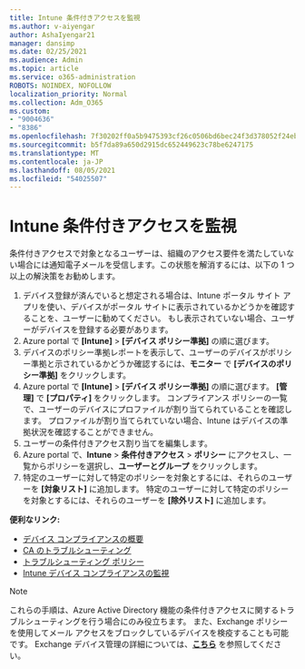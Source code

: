 ```yaml
---
title: Intune 条件付きアクセスを監視
ms.author: v-aiyengar
author: AshaIyengar21
manager: dansimp
ms.date: 02/25/2021
ms.audience: Admin
ms.topic: article
ms.service: o365-administration
ROBOTS: NOINDEX, NOFOLLOW
localization_priority: Normal
ms.collection: Adm_O365
ms.custom:
- "9004636"
- "8386"
ms.openlocfilehash: 7f30202ff0a5b9475393cf26c0506bd6bec24f3d378052f24ebf7f327cf84689
ms.sourcegitcommit: b5f7da89a650d2915dc652449623c78be6247175
ms.translationtype: MT
ms.contentlocale: ja-JP
ms.lasthandoff: 08/05/2021
ms.locfileid: "54025507"
---
```

# <a name="monitor-intune-conditional-access"></a>Intune 条件付きアクセスを監視

条件付きアクセスで対象となるユーザーは、組織のアクセス要件を満たしていない場合には通知電子メールを受信します。この状態を解消するには、以下の 1 つ以上の解決策をお勧めします。

1. デバイス登録が済んでいると想定される場合は、Intune ポータル サイト アプリを使い、デバイスがポータル サイトに表示されているかどうかを確認することを、ユーザーに勧めてください。 もし表示されていない場合、ユーザーがデバイスを登録する必要があります。
1. Azure portal で **[Intune]** > **[デバイス ポリシー準拠]** の順に選びます。 
1. デバイスのポリシー準拠レポートを表示して、ユーザーのデバイスがポリシー準拠と示されているかどうか確認するには、**モニター** で **[デバイスのポリシー準拠]** をクリックします。
1. Azure portal で **[Intune]** > **[デバイス ポリシー準拠]** の順に選びます。 **[管理]** で **[プロパティ]** をクリックします。 コンプライアンス ポリシーの一覧で、ユーザーのデバイスにプロファイルが割り当てられていることを確認します。 プロファイルが割り当てられていない場合、Intune はデバイスの準拠状況を確認することができません。
1. ユーザーの条件付きアクセス割り当てを編集します。
1. Azure portal で、**Intune** > **条件付きアクセス** > **ポリシー** にアクセスし、一覧からポリシーを選択し、**ユーザーとグループ** をクリックします。
1. 特定のユーザーに対して特定のポリシーを対象とするには、それらのユーザーを **[対象リスト]** に追加します。 特定のユーザーに対して特定のポリシーを対象とするには、それらのユーザーを **[除外リスト]** に追加します。

**便利なリンク:**

- [デバイス コンプライアンスの概要](https://docs.microsoft.com/intune/device-compliance-get-started)
- [CA のトラブルシューティング](https://docs.microsoft.com/intune/troubleshoot-conditional-access)
- [トラブルシューティング ポリシー](https://docs.microsoft.com/intune/troubleshoot-policies-in-microsoft-intune)
- [Intune デバイス コンプライアンスの監視](https://docs.microsoft.com/intune/compliance-policy-monitor)

> [!NOTE]
> これらの手順は、Azure Active Directory 機能の条件付きアクセスに関するトラブルシューティングを行う場合にのみ役立ちます。 また、Exchange ポリシーを使用してメール アクセスをブロックしているデバイスを検疫することも可能です。 Exchange デバイス管理の詳細については、[**こちら**](https://docs.microsoft.com/previous-versions/office/exchange-server-2010/ff959225(v=exchg.141)) を参照してください。
